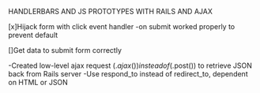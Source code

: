HANDLERBARS AND JS PROTOTYPES WITH RAILS AND AJAX

[x]Hijack form with click event handler
  -on submit worked properly to prevent default

[]Get data to submit form correctly

-Created low-level ajax request ($.ajax()) instead of ($.post()) to retrieve JSON back from Rails server
-Use respond_to instead of redirect_to, dependent on HTML or JSON
